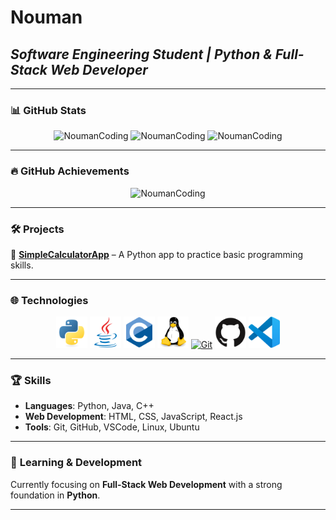 # **Nouman**  
## *Software Engineering Student | Python & Full-Stack Web Developer*  

---

### 📊 **GitHub Stats**  
<div align="center">
  <img src="https://github-readme-stats.vercel.app/api?username=noumancoding&show_icons=true&theme=onedark&hide_title=true&count_private=true" alt="NoumanCoding" width="50%" />
  <img src="https://github-readme-streak-stats.herokuapp.com/?user=noumancoding&theme=onedark&hide_border=true" alt="NoumanCoding" width="50%" />
  <img src="https://github-readme-stats.vercel.app/api/top-langs?username=noumancoding&layout=compact&theme=onedark&hide_title=true" alt="NoumanCoding" width="50%" />
</div>

---

### 🔥 **GitHub Achievements**  
<div align="center">
  <img src="https://github-profile-trophy.vercel.app/?username=noumancoding&theme=onedark&row=1&column=3&margin-w=15&margin-h=15&no-frame=true" alt="NoumanCoding" width="50%" />
</div>

---

### 🛠️ **Projects**  

🚀 **[SimpleCalculatorApp](https://github.com/NoumanCoding/SimpleCalculatorApp)** – A Python app to practice basic programming skills.

---

### 🌐 **Technologies**  
<div align="center">
  <a href="https://www.python.org/" target="_blank"><img src="https://raw.githubusercontent.com/devicons/devicon/master/icons/python/python-original.svg" alt="Python" width="50" height="50" /></a>
  <a href="https://www.java.com/" target="_blank"><img src="https://raw.githubusercontent.com/devicons/devicon/master/icons/java/java-original.svg" alt="Java" width="50" height="50" /></a>
  <a href="https://www.cprogramming.com/" target="_blank"><img src="https://raw.githubusercontent.com/devicons/devicon/master/icons/c/c-original.svg" alt="C" width="50" height="50" /></a>
  <a href="https://www.linux.org/" target="_blank"><img src="https://raw.githubusercontent.com/devicons/devicon/master/icons/linux/linux-original.svg" alt="Linux" width="50" height="50" /></a>
  <a href="https://git-scm.com/" target="_blank"><img src="https://www.vectorlogo.zone/logos/git-scm/git-scm-icon.svg" alt="Git" width="50" height="50" /></a>
  <a href="https://github.com/" target="_blank"><img src="https://raw.githubusercontent.com/devicons/devicon/master/icons/github/github-original.svg" alt="GitHub" width="50" height="50" /></a>
  <a href="https://code.visualstudio.com/" target="_blank"><img src="https://raw.githubusercontent.com/devicons/devicon/master/icons/vscode/vscode-original.svg" alt="VSCode" width="50" height="50" /></a>
</div>

---

### 🏆 **Skills**  
- **Languages**: Python, Java, C++  
- **Web Development**: HTML, CSS, JavaScript, React.js  
- **Tools**: Git, GitHub, VSCode, Linux, Ubuntu  

---

### 🌱 **Learning & Development**  
Currently focusing on **Full-Stack Web Development** with a strong foundation in **Python**.

---
